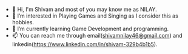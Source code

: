 - 👋 Hi, I'm Shivam and most of you may know me as NILAY.
- 👀 I’m interested in Playing Games and Singing as I consider this as hobbies.
- 🌱 I’m currently learning Game Development and programming.
- 📫 You can reach me through email(shivamnilay46@gmail.com) and linkedin(https://www.linkedin.com/in/shivam-329b4b1b5).

<!---
brainDensed/brainDensed is a ✨ special ✨ repository because its `README.md` (this file) appears on your GitHub profile.
You can click the Preview link to take a look at your changes.
--->
